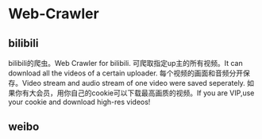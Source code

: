 # Web-Crawler
## bilibili
bilibili的爬虫。Web Crawler for bilibili.
可爬取指定up主的所有视频。It can download all the videos of a certain uploader.
每个视频的画面和音频分开保存。Video stream and audio stream of one video were saved seperately.
如果你有大会员，用你自己的cookie可以下载最高画质的视频。If you are VIP,use your cookie and download high-res videos!
## weibo
